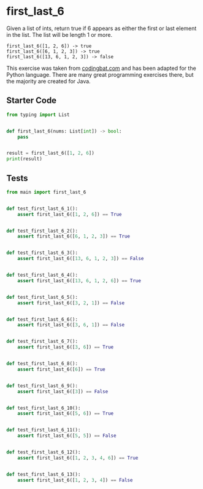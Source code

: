 # first_last_6





Given a list of ints, return true if 6 appears as either the first or last element in the list. The list will be length 1 or more.

```
first_last_6([1, 2, 6]) -> true
first_last_6([6, 1, 2, 3]) -> true
first_last_6([13, 6, 1, 2, 3]) -> false
```

This exercise was taken from [codingbat.com](https://codingbat.com/prob/p185685) and has been adapted for the Python language. There are many great programming exercises there, but the majority are created for Java.

## Starter Code
```python
from typing import List


def first_last_6(nums: List[int]) -> bool:
    pass


result = first_last_6([1, 2, 6])
print(result)
```

## Tests
```python
from main import first_last_6


def test_first_last_6_1():
    assert first_last_6([1, 2, 6]) == True


def test_first_last_6_2():
    assert first_last_6([6, 1, 2, 3]) == True


def test_first_last_6_3():
    assert first_last_6([13, 6, 1, 2, 3]) == False


def test_first_last_6_4():
    assert first_last_6([13, 6, 1, 2, 6]) == True


def test_first_last_6_5():
    assert first_last_6([3, 2, 1]) == False


def test_first_last_6_6():
    assert first_last_6([3, 6, 1]) == False


def test_first_last_6_7():
    assert first_last_6([3, 6]) == True


def test_first_last_6_8():
    assert first_last_6([6]) == True


def test_first_last_6_9():
    assert first_last_6([3]) == False


def test_first_last_6_10():
    assert first_last_6([5, 6]) == True


def test_first_last_6_11():
    assert first_last_6([5, 5]) == False


def test_first_last_6_12():
    assert first_last_6([1, 2, 3, 4, 6]) == True


def test_first_last_6_13():
    assert first_last_6([1, 2, 3, 4]) == False
```
